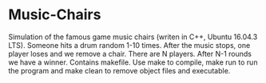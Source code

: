 # Music-Chairs
Simulation of the famous game music chairs (writen in C++, Ubuntu 16.04.3 LTS). Someone hits a drum random 1-10 times. After the music stops, one player loses and we remove a chair. There are N players. After N-1 rounds we have a winner. Contains makefile. Use make to compile, make run to run the program and make clean to remove object files and executable.
